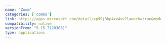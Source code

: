 ```yaml
---
name: "Zoom"
categories: ['comms']
link: https://apps.microsoft.com/detail/xp99j3kp4xz4vv?launch=true&mode=full&hl=en-us&gl=in&ocid=bingwebsearch
compatibility: native
versionFrom: "5.15.7(20303)"
type: applications
---
```



